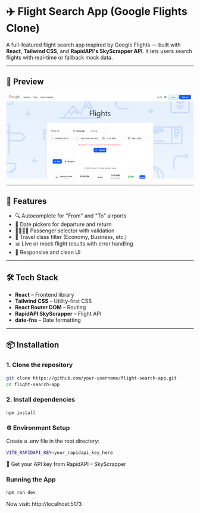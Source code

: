 # ✈️ Flight Search App (Google Flights Clone)

A full-featured flight search app inspired by Google Flights — built with **React**, **Tailwind CSS**, and **RapidAPI's SkyScrapper API**. It lets users search flights with real-time or fallback mock data.

---

## 📸 Preview

![Flight Search UI Screenshot](./public/preview.png)  


---

## 🚀 Features

- 🔍 Autocomplete for "From" and "To" airports
- 📅 Date pickers for departure and return
- 👨‍👩‍👧‍👦 Passenger selector with validation
- 🎫 Travel class filter (Economy, Business, etc.)
- 📊 Live or mock flight results with error handling
- 📱 Responsive and clean UI

---

## 🛠️ Tech Stack

- **React** – Frontend library  
- **Tailwind CSS** – Utility-first CSS  
- **React Router DOM** – Routing  
- **RapidAPI SkyScrapper** – Flight API  
- **date-fns** – Date formatting  

---

## 📦 Installation

### 1. Clone the repository

```bash
git clone https://github.com/your-username/flight-search-app.git
cd flight-search-app
```

### 2. Install dependencies

```bash
npm install
```

### ⚙️ Environment Setup
Create a .env file in the root directory:
```bash
VITE_RAPIDAPI_KEY=your_rapidapi_key_here
```
🔐 Get your API key from RapidAPI – SkyScrapper

### Running the App
```bash
npm run dev
```
Now visit: http://localhost:5173

